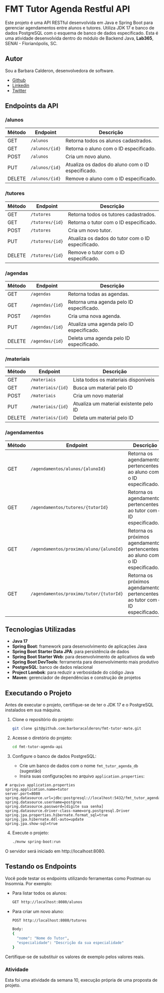 # FMT Tutor Agenda Restful API

Este projeto é uma API RESTful desenvolvida em Java e Spring Boot para gerenciar agendamentos entre alunos e tutores. 
Utiliza JDK 17 e banco de dados PostgreSQL com o esquema de banco de dados especificado. Esta é uma atividade
desenvolvida dentro do módulo de Backend Java, **Lab365**, SENAI - Florianópolis, SC.

## Autor

Sou a Barbara Calderon, desenvolvedora de software.
- [Github](https://www.github.com/barbaracalderon)
- [Linkedin](https://www.linkedin.com/in/barbaracalderondev)
- [Twitter](https://www.x.com/bederoni)

## Endpoints da API

### /alunos
| Método | Endpoint                                    | Descrição                                                     |
|--------|---------------------------------------------|---------------------------------------------------------------|
| GET    | `/alunos`                                   | Retorna todos os alunos cadastrados.                          |
| GET    | `/alunos/{id}`                              | Retorna o aluno com o ID especificado.                        |
| POST   | `/alunos`                                   | Cria um novo aluno.                                           |
| PUT    | `/alunos/{id}`                              | Atualiza os dados do aluno com o ID especificado.             |
| DELETE | `/alunos/{id}`                              | Remove o aluno com o ID especificado.                         |


### /tutores
| Método | Endpoint                                    | Descrição                                                     |
|--------|---------------------------------------------|---------------------------------------------------------------|
| GET    | `/tutores`                                  | Retorna todos os tutores cadastrados.                         |
| GET    | `/tutores/{id}`                             | Retorna o tutor com o ID especificado.                        |
| POST   | `/tutores`                                  | Cria um novo tutor.                                           |
| PUT    | `/tutores/{id}`                             | Atualiza os dados do tutor com o ID especificado.             |
| DELETE | `/tutores/{id}`                             | Remove o tutor com o ID especificado.                         |


### /agendas
| Método | Endpoint               | Descrição                                                     |
|--------|------------------------|---------------------------------------------------------------|
| GET    | `/agendas`             | Retorna todas as agendas.                                      |
| GET    | `/agendas/{id}`        | Retorna uma agenda pelo ID especificado.                       |
| POST   | `/agendas`             | Cria uma nova agenda.                                         |
| PUT    | `/agendas/{id}`        | Atualiza uma agenda pelo ID especificado.                      |
| DELETE | `/agendas/{id}`        | Deleta uma agenda pelo ID especificado.                        |



### /materiais
| Método | Endpoint              | Descrição                                |
|--------|-----------------------|------------------------------------------|
| GET    | `/materiais`           | Lista todos os materiais disponíveis     |
| GET    | `/materiais/{id}`      | Busca um material pelo ID                |
| POST   | `/materiais`            | Cria um novo material                    |
| PUT    | `/materiais/{id}`       | Atualiza um material existente pelo ID   |
| DELETE | `/materiais/{id}`       | Deleta um material pelo ID               |



### /agendamentos
| Método | Endpoint                                    | Descrição                                                     |
|--------|---------------------------------------------|---------------------------------------------------------------|
| GET    | `/agendamentos/alunos/{alunoId}`           | Retorna os agendamentos pertencentes ao aluno com o ID especificado. |
| GET    | `/agendamentos/tutores/{tutorId}`          | Retorna os agendamentos pertencentes ao tutor com o ID especificado. |
| GET    | `/agendamentos/proximo/aluno/{alunoId}`    | Retorna os próximos agendamentos pertencentes ao aluno com o ID especificado. |
| GET    | `/agendamentos/proximo/tutor/{tutorId}`    | Retorna os próximos agendamentos pertencentes ao tutor com o ID especificado. |

## Tecnologias Utilizadas

- **Java 17**
- **Spring Boot**: framework para desenvolvimento de aplicações Java
- **Spring Boot Starter Data JPA**: para persistência de dados
- **Spring Boot Starter Web**: para desenvolvimento de aplicativos da web
- **Spring Boot DevTools**: ferramenta para desenvolvimento mais produtivo
- **PostgreSQL**: banco de dados relacional
- **Project Lombok**: para reduzir a verbosidade do código Java
- **Maven**: gerenciador de dependências e construção de projetos

## Executando o Projeto

Antes de executar o projeto, certifique-se de ter o JDK 17 e o PostgreSQL instalados em sua máquina.

1. Clone o repositório do projeto:
    ```bash
    git clone git@github.com:barbaracalderon/fmt-tutor-mate.git
    ```

2. Acesse o diretório do projeto:
    ```bash
    cd fmt-tutor-agenda-api
    ```

3. Configure o banco de dados PostgreSQL:

    - Crie um banco de dados com o nome `fmt_tutor_agenda_db` (sugestão)
    - Insira suas configurações no arquivo `application.properties`:

```properties
# arquivo application.properties
spring.application.name=tutor
server.port=8080
spring.datasource.url=jdbc:postgresql://localhost:5432/fmt_tutor_agenda_db
spring.datasource.username=postgres
spring.datasource.password=[digite sua senha]
spring.datasource.driver-class-name=org.postgresql.Driver
spring.jpa.properties.hibernate.format_sql=true
spring.jpa.hibernate.ddl-auto=update
spring.jpa.show-sql=true
```

4. Execute o projeto:
    ```bash
    ./mvnw spring-boot:run
    ```

O servidor será iniciado em http://localhost:8080.

## Testando os Endpoints

Você pode testar os endpoints utilizando ferramentas como Postman ou Insomnia. Por exemplo:

- Para listar todos os alunos:
    ```bash
    GET http://localhost:8080/alunos
    ```

- Para criar um novo aluno:
    ```bash
    POST http://localhost:8080/tutores

    Body:
    {
      "nome": "Nome do Tutor",
      "especialidade": "Descrição da sua especialidade"
    }
    ```

Certifique-se de substituir os valores de exemplo pelos valores reais.

### Atividade

Esta foi uma atividade da semana 10, execução própria de uma proposta de projeto.